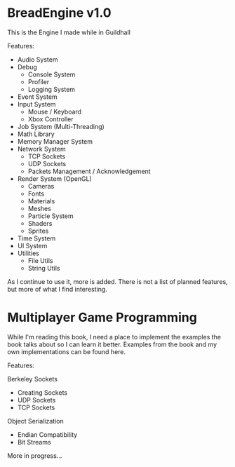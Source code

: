 # BreadEngine v1.0
This is the Engine I made while in Guildhall

Features:
- Audio System
- Debug
  - Console System
  - Profiler
  - Logging System
- Event System
- Input System
  - Mouse / Keyboard
  - Xbox Controller
- Job System (Multi-Threading)
- Math Library
- Memory Manager System
- Network System
  - TCP Sockets
  - UDP Sockets
  - Packets Management / Acknowledgement
- Render System (OpenGL)
  - Cameras
  - Fonts
  - Materials
  - Meshes
  - Particle System
  - Shaders
  - Sprites
- Time System
- UI System
- Utilities
  - File Utils
  - String Utils

As I continue to use it, more is added. There is not a list of planned features, but more of what I find interesting.

# Multiplayer Game Programming
While I'm reading this book, I need a place to implement the examples the book talks about so I can learn it better.
Examples from the book and my own implementations can be found here.

Features:

Berkeley Sockets
- Creating Sockets
- UDP Sockets
- TCP Sockets

Object Serialization
- Endian Compatibility
- Bit Streams

More in progress...
